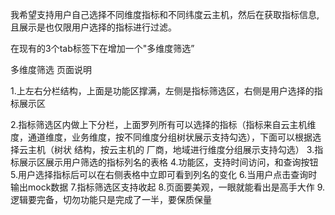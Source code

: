 
我希望支持用户自己选择不同维度指标和不同纬度云主机，然后在获取指标信息,且展示是也仅限用户选择的指标进行过滤。

在现有的3个tab标签下在增加一个"多维度筛选”

多维度筛选 页面说明

1.上左右分栏结构，上面是功能区撑满，左侧是指标筛选区，右侧是用户选择的指标展示区

2.指标筛选区内做上下分栏，上面罗列所有可以选择的指标（指标来自云主机维度，通道维度，业务维度，按不同维度分组树状展示支持勾选），下面可以根据选择云主机（树状
结构，按云主机的 厂商，地域进行维度分组展示支持勾选）
3.指标展示区展示用户筛选的指标列名的表格
4.功能区，支持时间访问，和查询按钮
5.用户选择指标后可以在右侧表格中立即可看到列名的变化
6.当用户点击查询时输出mock数据
7.指标筛选区支持收起
8.页面要美观，一眼就能看出是高手大作
9.逻辑要完备，切勿功能只是完成了一半，要保质保量